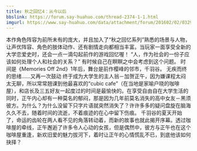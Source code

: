 ```yaml
---
title: 秋之回忆4：从今以后
bbslink: https://forum.say-huahuo.com/thread-2374-1-1.html
imgurl: https://www.say-huahuo.com/data/attachment/forum/201602/02/032912z281w99lp8w1lvez.jpg
---
```


本作角色阵容为前所未有的庞大，并且加入了“秋之回忆系列”熟悉的场景与人物，让声优阵容、角色的肢体动作、还有剧情走向都相当丰富。当玩家一面享受全新的大学恋爱史时，还会一点一滴勾起前作的游戏回忆喔！
“人，作为社会的一份子应该如何处理个人和社会的关系？”
有时候自己在瞑瞑之中会考虑到这个问题。
时间是《Memories Off 2nd》1年后，舞台是前作樱峰的邻市，千羽谷。
无疾而终的思绪……又再一次鼓动
终于成为大学生的主人翁－加贺正午，因为嫌课程太闷太无聊，所以常常翘课到他最喜欢的“cubic cafe”（在当地是家喻户晓的咖啡屋），和店长及三五好友一起度过的时间是最愉快的。在享受自由自在大学生活的同时，正午内心却有一种莫名的郁闷，那是因为几年前莫名消失的高中女友－黑须彼方。为什么？为什么没留下只字片语就突然消失了？许许多多的疑问盘旋在脑海久久不去，随着时间的流逝，不着痕迹的在心中留下伤痕。
千羽谷的夏天开始了，命运的齿轮在两人看不见的角落转动着，而新的故事也就此揭开序幕。透过咖啡屋的牵线，正午邂逅了许多令人心动的女孩，但是偶然中，彼方与正午也在这个咖啡屋重逢，新欢旧爱的魅力拔河下，着时让正午的心情慌乱不已，到底他该如何抉择？<!--more-->
